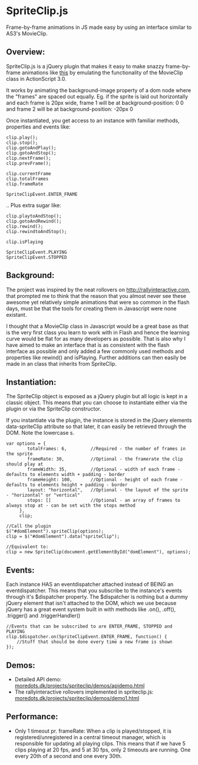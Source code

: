 SpriteClip.js
====

Frame-by-frame animations in JS made easy by using an interface similar to AS3's MovieClip.


Overview:
-------------
SpriteClip.js is a jQuery plugin that makes it easy to make snazzy frame-by-frame animations like <a href="http://moredots.dk/projects/spriteclip/demos/demo1.html" target="_blank">this</a> by emulating the functionality of the MovieClip class in ActionScript 3.0.

It works by animating the background-image property of a dom node where the "frames" are spaced out equally. Eg. if the sprite is laid out horizontally and each frame is 20px wide, frame 1 will be at background-position: 0 0 and frame 2 will be at background-position: -20px 0

Once instantiated, you get access to an instance with familiar methods, properties and events like:

	clip.play();
	clip.stop();
	clip.gotoAndPlay();
	clip.gotoAndStop();
	clip.nextFrame();
	clip.prevFrame();

	clip.currentFrame
	clip.totalFrames
	clip.frameRate

	SpriteClipEvent.ENTER_FRAME

.. Plus extra sugar like:
	
	clip.playtoAndStop();
	clip.gotoAndRewind();
	clip.rewind();
	clip.rewindtoAndStop();

	clip.isPlaying

	SpriteClipEvent.PLAYING
	SpriteClipEvent.STOPPED


Background:
-------------
The project was inspired by the neat rollovers on <a href="http://rallyinteractive.com" target="_blank">http://rallyinteractive.com</a>, that prompted me to think that the reason that you almost never see these awesome yet relatively simple animations that were so common in the flash days, must be that the tools for creating them in Javascript were none existant.

I thought that a MovieClip class in Javascript would be a great base as that is the very first class you learn to work with in Flash and hence the learning curve would be flat for as many developers as possible. That is also why I have aimed to make an interface that is as consistent with the flash interface as possible and only added a few commonly used methods and properties like rewind() and isPlaying. Further additions can then easily be made in an class that inherits from SpriteClip.


Instantiation:
-----------
The SpriteClip object is exposed as a jQuery plugin but all logic is kept in a classic object. This means that you can choose to instantiate either via the plugin or via the SpriteClip constructor. 

If you instantiate via the plugin, the instance is stored in the jQuery elements data-spriteClip attribute so that later, it can easily be retrieved through the DOM. Note the lowercase s.

	var options = {
	        totalFrames: 6, 		//Required - the number of frames in the sprite
	        frameRate: 30, 			//Optional - the framerate the clip should play at
	        frameWidth: 35, 		//Optional - width of each frame - defaults to elements width + padding - border
	        frameHeight: 100, 		//Optional - height of each frame - defaults to elements height + padding - border
	        layout: "horizontal", 	//Optional - the layout of the sprite - "horizontal" or "vertical"
	        stops: [] 				//Optional - an array of frames to always stop at - can be set with the stops method
	     },
	     clip;
	 
	//Call the plugin
	$("#domElement").spriteClip(options);
	clip = $("#domElement").data("spriteClip");
	 
	//Equivalent to:
	clip = new SpriteClip(document.getElementById("domElement"), options);


Events:
-----------
Each instance HAS an eventdispatcher attached instead of BEING an eventdispatcher. This means that you subscribe to the instance's events through it's $dispatcher property. The $dispatcher is nothing but a dummy jQuery element that isn't attached to the DOM, which we use because jQuery has a great event system built in with methods like .on(), .off(), .trigger() and .triggerHandler() 
	
	//Events that can be subscribed to are ENTER_FRAME, STOPPED and PLAYING
	clip.$dispatcher.on(SpriteClipEvent.ENTER_FRAME, function() {
		//Stuff that should be done every time a new frame is shown
	});

Demos:
-----------
- Detailed API demo: <a href="http://moredots.dk/projects/spriteclip/demos/apidemo.html" target="_blank">moredots.dk/projects/spriteclip/demos/apidemo.html</a>
- The rallyinteractive rollovers implemented in spriteclip.js: <a href="http://moredots.dk/projects/spriteclip/demos/demo1.html" target="_blank">moredots.dk/projects/spriteclip/demos/demo1.html</a>



Performance:
-----------
- Only 1 timeout pr. frameRate:
When a clip is played/stopped, it is registered/unregistered in a central timeout manager, which is responsible for updating all playing clips. This means that if we have 5 clips playing at 20 fps, and 5 at 30 fps, only 2 timeouts are running. One every 20th of a second and one every 30th.